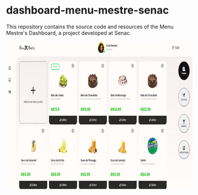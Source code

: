 # dashboard-menu-mestre-senac
This repository contains the source code and resources of the Menu Mestre's Dashboard, a project developed at Senac.
<p>

<img width="800" height="400" src="/to_readme/dashboardIMG.png">

</p>
